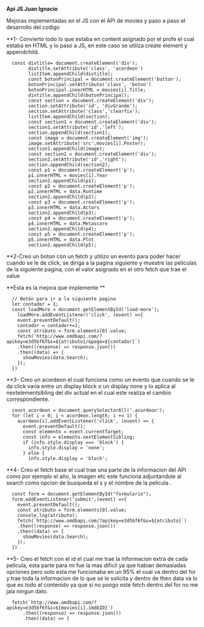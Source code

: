 **Api JS Juan Ignacio**

Mejoras implementadas en el JS con el API de movies y paso a paso el desarrollo del codigo 

**1- Convierto todo lo que estaba en content asignado por el profe el cual estaba en HTML y lo paso a JS, en este caso se utiliza create element y appendchild.

      const divtitle= document.createElement('div');
            divtitle.setAttribute('class', 'acordeon')
            listItem.appendChild(divtitle);
            const botonPrincipal = document.createElement('button');
            botonPrincipal.setAttribute('class', 'boton')
            botonPrincipal.innerHTML = movies[i].Title;
            divtitle.appendChild(botonPrincipal);
            const section = document.createElement('div');
            section.setAttribute('id', 'divGrande');
            section.setAttribute('class','clearfix');
            listItem.appendChild(section);
            const section1 = document.createElement('div');
            section1.setAttribute('id','left');
            section.appendChild(section1);
            const image = document.createElement('img');
            image.setAttribute('src',movies[i].Poster);
            section1.appendChild(image);
            const section2 = document.createElement('div');
            section2.setAttribute('id','right');
            section.appendChild(section2);
            const p1 = document.createElement('p');
            p1.innerHTML = movies[i].Year
            section2.appendChild(p1);
            const p2 = document.createElement('p');
            p2.innerHTML = data.Runtime
            section2.appendChild(p2);
            const p3 = document.createElement('p');
            p3.innerHTML = data.Actors
            section2.appendChild(p3);
            const p4 = document.createElement('p');
            p4.innerHTML = data.Metascore
            section2.appendChild(p4);
            const p5 = document.createElement('p');
            p5.innerHTML = data.Plot
            section2.appendChild(p5);
            

**2-Creo un boton con un fetch y utilizo un evento para poder hacer cuando se le de click, se diriga a la pagina siguiente y muestre las peliculas de la siguiente pagina, con el valor asignado en el otro fetch que trae el value

**Esta es la mejora que implemente **

      // Botón para ir a la siguiente pagina
      let contador = 1;
      const loadMore = document.getElementById('load-more');
        loadMore.addEventListener('click', (event) =>{
        event.preventDefault();
        contador = contador+=1;
        const atributo = form.elements[0].value;
        fetch(`http://www.omdbapi.com/?apikey=e3d5bf6f&s=${atributo}/&page=${contador}`)
        .then((response) => response.json())
        .then((data) => {
          showMovies(data.Search);
        });
      })


**3- Creo un acordeon el cual funciona como un evento que cuando se le da click varia entre un display block o un display none y lo aplica al nextelementsibling del div actual en el cual este realiza el cambio correspondiente.

      const acordeon = document.querySelectorAll('.acordeon');
      for (let i = 0; i < acordeon.length; i += 1) {
        acordeon[i].addEventListener('click', (event) => {
          event.preventDefault();
          const elemento = event.currentTarget;
          const info = elemento.nextElementSibling;
          if (info.style.display === 'block') {
            info.style.display = 'none';
          } else {
            info.style.display = 'block';
            

**4- Creo el fetch base el cual trae una parte de la informacion del API como por ejemplo el año, la imagen etc este funciona adjuntandole al search como opcion de busqueda el s y el nombre de la pelicula .

      const form = document.getElementById("formulario");
      form.addEventListener('submit',(event) =>{
        event.preventDefault();
        const atributo = form.elements[0].value;
        console.log(atributo);
        fetch(`http://www.omdbapi.com/?apikey=e3d5bf6f&s=${atributo}`)
        .then((response) => response.json())
        .then((data) => {
          showMovies(data.Search);
        });
      })

**5- Creo el fetch con el id el cual me trae la informacion extra de cada pelicula, esta parte para mi fue la mas dificil ya que habian demasiadas opciones pero solo esta me funcionaba en un 95% el cual va dentro del for y trae toda la informacion de lo que se le solicita y dentro de then data va lo que es todo el contenido ya que si no pongo este fetch dentro del for no me jala ningun dato.     


      fetch(`http://www.omdbapi.com/?apikey=e3d5bf6f&i=${movies[i].imdbID}`)
          .then((response) => response.json())
          .then((data) => {


  
